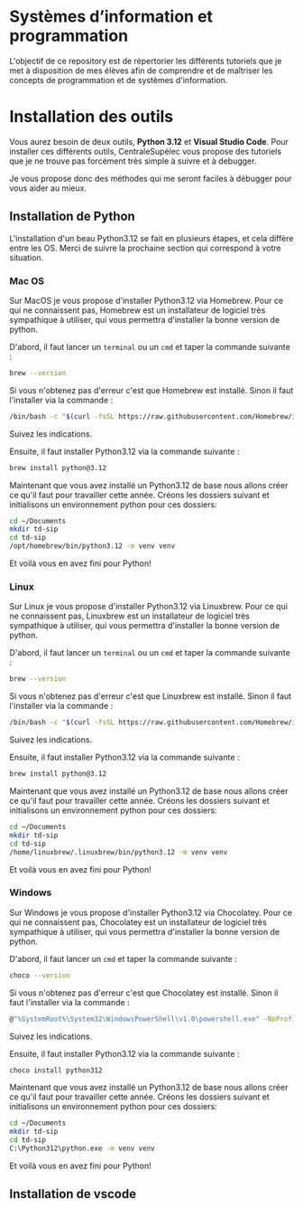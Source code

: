 # Systèmes d’information et programmation

L'objectif de ce repository est de répertorier les différents tutoriels que je met à disposition de mes élèves afin de comprendre et de maîtriser les concepts de programmation et de systèmes d'information.

# Installation des outils

Vous aurez besoin de deux outils, **Python 3.12** et **Visual Studio Code**. Pour installer ces différents outils, CentraleSupélec vous propose des tutoriels que je ne trouve pas forcément très simple à suivre et à debugger.

Je vous propose donc des méthodes qui me seront faciles à débugger pour vous aider au mieux.

## Installation de Python

L'installation d'un beau Python3.12 se fait en plusieurs étapes, et cela diffère entre les OS. Merci de suivre la prochaine section qui correspond à votre situation.

### Mac OS

Sur MacOS je vous propose d'installer Python3.12 via Homebrew. Pour ce qui ne connaissent pas, Homebrew est un installateur de logiciel très sympathique à utiliser, qui vous permettra d'installer la bonne version de python.

D'abord, il faut lancer un `terminal` ou un `cmd` et taper la commande suivante :

```bash
brew --version
```

Si vous n'obtenez pas d'erreur c'est que Homebrew est installé. Sinon il faut l'installer via la commande :

```bash
/bin/bash -c "$(curl -fsSL https://raw.githubusercontent.com/Homebrew/install/HEAD/install.sh)"
```

Suivez les indications.

Ensuite, il faut installer Python3.12 via la commande suivante :

```bash
brew install python@3.12
```

Maintenant que vous avez installé un Python3.12 de base nous allons créer ce qu'il faut pour travailler cette année.
Créons les dossiers suivant et initialisons un environnement python pour ces dossiers:

```bash
cd ~/Documents
mkdir td-sip
cd td-sip
/opt/homebrew/bin/python3.12 -m venv venv
```

Et voilà vous en avez fini pour Python!

### Linux

Sur Linux je vous propose d'installer Python3.12 via Linuxbrew. Pour ce qui ne connaissent pas, Linuxbrew est un installateur de logiciel très sympathique à utiliser, qui vous permettra d'installer la bonne version de python.

D'abord, il faut lancer un `terminal` ou un `cmd` et taper la commande suivante :

```bash
brew --version
```

Si vous n'obtenez pas d'erreur c'est que Linuxbrew est installé. Sinon il faut l'installer via la commande :

```bash
/bin/bash -c "$(curl -fsSL https://raw.githubusercontent.com/Homebrew/install/HEAD/install.sh)"
```

Suivez les indications.

Ensuite, il faut installer Python3.12 via la commande suivante :

```bash
brew install python@3.12
```

Maintenant que vous avez installé un Python3.12 de base nous allons créer ce qu'il faut pour travailler cette année.
Créons les dossiers suivant et initialisons un environnement python pour ces dossiers:

```bash
cd ~/Documents
mkdir td-sip
cd td-sip
/home/linuxbrew/.linuxbrew/bin/python3.12 -m venv venv
```

Et voilà vous en avez fini pour Python!

### Windows

Sur Windows je vous propose d'installer Python3.12 via Chocolatey. Pour ce qui ne connaissent pas, Chocolatey est un installateur de logiciel très sympathique à utiliser, qui vous permettra d'installer la bonne version de python.

D'abord, il faut lancer un `cmd` et taper la commande suivante :

```bash
choco --version
```

Si vous n'obtenez pas d'erreur c'est que Chocolatey est installé. Sinon il faut l'installer via la commande :

```bash
@"%SystemRoot%\System32\WindowsPowerShell\v1.0\powershell.exe" -NoProfile -InputFormat None -ExecutionPolicy Bypass -Command "[System.Net.ServicePointManager]::SecurityProtocol = 3072; iex ((New-Object System.Net.WebClient).DownloadString('https://community.chocolatey.org/install.ps1'))" && SET "PATH=%PATH%;%ALLUSERSPROFILE%\chocolatey\bin"
```

Suivez les indications.

Ensuite, il faut installer Python3.12 via la commande suivante :

```bash
choco install python312
```

Maintenant que vous avez installé un Python3.12 de base nous allons créer ce qu'il faut pour travailler cette année.
Créons les dossiers suivant et initialisons un environnement python pour ces dossiers:

```bash
cd ~/Documents
mkdir td-sip
cd td-sip
C:\Python312\python.exe -m venv venv
```

Et voilà vous en avez fini pour Python!

## Installation de vscode
